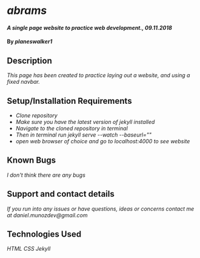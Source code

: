 # _abrams_

#### _A single page website to practice web development., 09.11.2018_

#### By _**planeswalker1**_

## Description

_This page has been created to practice laying out a website, and using a fixed navbar._

## Setup/Installation Requirements

* _Clone repository_
* _Make sure you have the latest version of jekyll installed_
* _Navigate to the cloned repository in terminal_
* _Then in terminal run jekyll serve --watch --baseurl=""_
* _open web browser of choice and go to localhost:4000 to see website_

## Known Bugs

_I don't think there are any bugs_

## Support and contact details

_If you run into any issues or have questions, ideas or concerns contact me at daniel.munozdev@gmail.com_

## Technologies Used

_HTML_
_CSS_
_Jekyll_